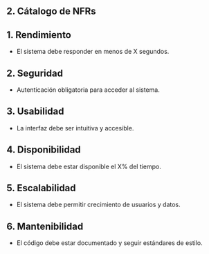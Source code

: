 ## 2. Cátalogo de NFRs  


## 1. Rendimiento
- El sistema debe responder en menos de X segundos.

## 2. Seguridad
- Autenticación obligatoria para acceder al sistema.

## 3. Usabilidad
- La interfaz debe ser intuitiva y accesible.

## 4. Disponibilidad
- El sistema debe estar disponible el X% del tiempo.

## 5. Escalabilidad
- El sistema debe permitir crecimiento de usuarios y datos.

## 6. Mantenibilidad
- El código debe estar documentado y seguir estándares de estilo.
